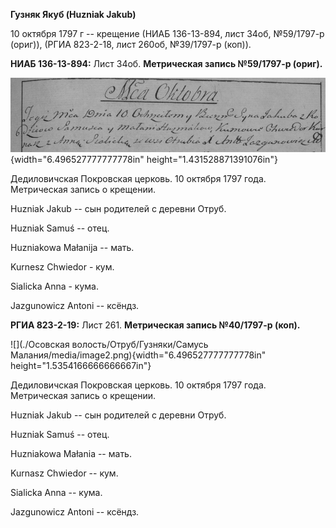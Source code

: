 **Гузняк Якуб (Huzniak Jakub)**

10 октября 1797 г -- крещение (НИАБ 136-13-894, лист 34об, №59/1797-р
(ориг)), (РГИА 823-2-18, лист 260об, №39/1797-р (коп)).

**НИАБ 136-13-894:** Лист 34об. **Метрическая запись №59/1797-р
(ориг).**

![](./media/0a530e2a43398e45fc15af08c075eed9c191afa2.png){width="6.496527777777778in"
height="1.431528871391076in"}

Дедиловичская Покровская церковь. 10 октября 1797 года. Метрическая
запись о крещении.

Huzniak Jakub -- сын родителей с деревни Отруб.

Huzniak Samuś -- отец.

Huzniakowa Małanija -- мать.

Kurnesz Chwiedor - кум.

Sialicka Anna - кума.

Jazgunowicz Antoni -- ксёндз.

**РГИА 823-2-19:** Лист 261. **Метрическая запись №40/1797-р (коп).**

![](./Осовская волость/Отруб/Гузняки/Самусь Малания/media/image2.png){width="6.496527777777778in"
height="1.5354166666666667in"}

Дедиловичская Покровская церковь. 10 октября 1797 года. Метрическая
запись о крещении.

Huzniak Jakub -- сын родителей с деревни Отруб.

Huzniak Samuś -- отец.

Huzniakowa Małania -- мать.

Kurnasz Chwiedor -- кум.

Sialicka Anna -- кума.

Jazgunowicz Antoni -- ксёндз.
